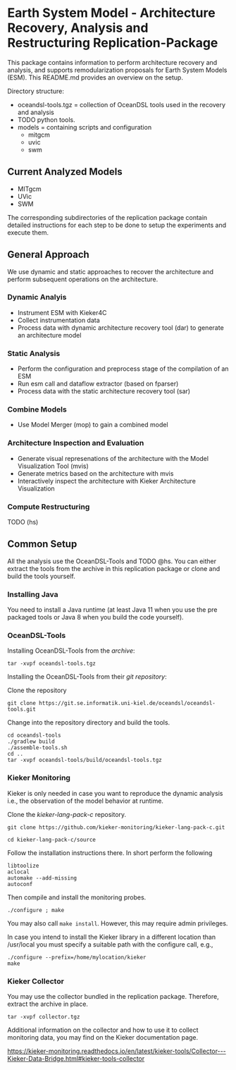 # Earth System Model - Architecture Recovery, Analysis and Restructuring Replication-Package

This package contains information to perform architecture recovery and analysis, and supports
remodularization proposals for Earth System Models (ESM). This README.md provides an overview
on the setup.

Directory structure:
- oceandsl-tools.tgz = collection of OceanDSL tools used in the recovery and analysis
- TODO python tools.
- models = containing scripts and configuration
  - mitgcm
  - uvic
  - swm

## Current Analyzed Models

- MITgcm
- UVic
- SWM

The corresponding subdirectories of the replication package contain detailed instructions for each
step to be done to setup the experiments and execute them.

## General Approach

We use dynamic and static approaches to recover the architecture and perform subsequent operations
on the architecture.

### Dynamic Analyis

- Instrument ESM with Kieker4C
- Collect instrumentation data
- Process data with dynamic architecture recovery tool (dar) to generate an architecture model

### Static Analysis

- Perform the configuration and preprocess stage of the compilation of an ESM
- Run esm call and dataflow extractor (based on fparser)
- Process data with the static architecture recovery tool (sar)

### Combine Models

- Use Model Merger (mop) to gain a combined model

### Architecture Inspection and Evaluation

- Generate visual represenations of the architecture with the Model Visualization Tool (mvis)
- Generate metrics based on the architecture with mvis
- Interactively inspect the architecture with Kieker Architecture Visualization

### Compute Restructuring

TODO (hs)

## Common Setup

All the analysis use the OceanDSL-Tools and TODO @hs. You can either extract the tools from
the archive in this replication package or clone and build the tools yourself.

### Installing Java

You need to install a Java runtime (at least Java 11 when you use the pre packaged tools or
Java 8 when you build the code yourself).

### OceanDSL-Tools

Installing OceanDSL-Tools from the *archive*:

```
tar -xvpf oceandsl-tools.tgz
```

Installing the OceanDSL-Tools from their *git repository*:

Clone the repository
```
git clone https://git.se.informatik.uni-kiel.de/oceandsl/oceandsl-tools.git
```

Change into the repository directory and build the tools.
```
cd oceandsl-tools
./gradlew build
./assemble-tools.sh
cd ..
tar -xvpf oceandsl-tools/build/oceandsl-tools.tgz
```

### Kieker Monitoring

Kieker is only needed in case you want to reproduce the dynamic analysis
i.e., the observation of the model behavior at runtime.

Clone the *kieker-lang-pack-c* repository.
```
git clone https://github.com/kieker-monitoring/kieker-lang-pack-c.git
```

```
cd kieker-lang-pack-c/source
```

Follow the installation instructions there. In short perform the following

```
libtoolize
aclocal
automake --add-missing
autoconf
```

Then compile and install the monitoring probes.
```
./configure ; make
```

You may also call `make install`. However, this may require admin
privileges.

In case you intend to install the Kieker library in a different location than
/usr/local you must specify a suitable path with the configure call, e.g.,
```
./configure --prefix=/home/mylocation/kieker
make
```
 
### Kieker Collector

You may use the collector bundled in the replication package. Therefore,
extract the archive in place.

```
tar -xvpf collector.tgz
```

Additional information on the collector and how to use it to collect
monitoring data, you may find on the Kieker documentation page.

https://kieker-monitoring.readthedocs.io/en/latest/kieker-tools/Collector---Kieker-Data-Bridge.html#kieker-tools-collector
